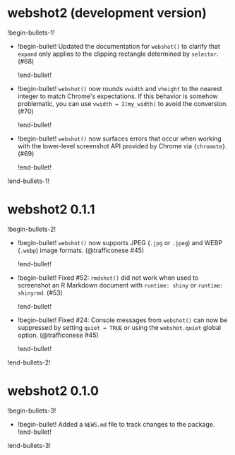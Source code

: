# webshot2 (development version)

!begin-bullets-1!

-   !begin-bullet!
    Updated the documentation for `webshot()` to clarify that `expand`
    only applies to the clipping rectangle determined by `selector`.
    (#68)

    !end-bullet!
-   !begin-bullet!
    `webshot()` now rounds `vwidth` and `vheight` to the nearest integer
    to match Chrome's expectations. If this behavior is somehow
    problematic, you can use `vwidth = I(my_width)` to avoid the
    conversion. (#70)

    !end-bullet!
-   !begin-bullet!
    `webshot()` now surfaces errors that occur when working with the
    lower-level screenshot API provided by Chrome via `{chromote}`.
    (#69)

    !end-bullet!

!end-bullets-1!

# webshot2 0.1.1

!begin-bullets-2!

-   !begin-bullet!
    `webshot()` now supports JPEG (`.jpg` or `.jpeg`) and WEBP (`.webp`)
    image formats. (@trafficonese #45)

    !end-bullet!
-   !begin-bullet!
    Fixed #52: `rmdshot()` did not work when used to screenshot an R
    Markdown document with `runtime: shiny` or `runtime: shinyrmd`.
    (#53)

    !end-bullet!
-   !begin-bullet!
    Fixed #24: Console messages from `webshot()` can now be suppressed
    by setting `quiet = TRUE` or using the `webshot.quiet` global
    option. (@trafficonese #45)

    !end-bullet!

!end-bullets-2!

# webshot2 0.1.0

!begin-bullets-3!

-   !begin-bullet!
    Added a `NEWS.md` file to track changes to the package.
    !end-bullet!

!end-bullets-3!
